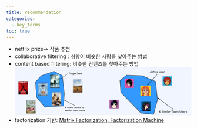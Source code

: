 ```yaml
---
title: recommendation
categories:
  - key_terms
toc: true
---
```


- netflix prize-> 작품 추천
- collaborative filtering : 취향이 비슷한 사람을 찾아주는 방법
- content based filtering: 비슷한 컨텐츠를 찾아주는 방법
    ![image](https://github.com/code7ssage/code7ssage.github.io/blob/master/assets/attached%20file/Pasted%20image%2020240103113518.png?raw=true)
- factorization 기반: [Matrix Factorization, Factorization Machine](https://code7ssage.github.io/key_terms/Matrix-Factorization,-Factorization-Machine/)
